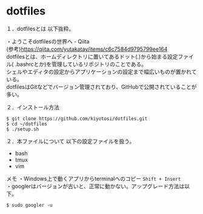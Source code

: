 # dotfiles

１．dotfilesとは
  以下抜粋。

・ようこそdotfilesの世界へ - Qiita  
  (参考)https://qiita.com/yutakatay/items/c6c7584d9795799ee164  
  dotfilesとは、ホームディレクトリに置いてあるドット(.)から始まる設定ファイル(
  .bashrcとか)を管理しているリポジトリのことである。  
  シェルやエディタの設定からアプリケーションの設定まで幅広いものが置かれている。  
  dotfilesはGitなどでバージョン管理されており、GitHubで公開されていることが多い。  

２．インストール方法
~~~cd ~
$ git clone https://github.com/kiyotosi/dotfiles.git
$ cd ~/dotfiles
$ ./setup.sh
~~~
２．本ファイルについて
以下の設定ファイルを扱う。
- bash  
- tmux  
- vim  

メモ
・Windows上で動くアプリからterminalへのコピー `Shift + Insert`  
・googlerはバージョンが古いと、正常に動かない。アップグレード方法は以下。  
~~~
$ sudo googler -u
~~~
